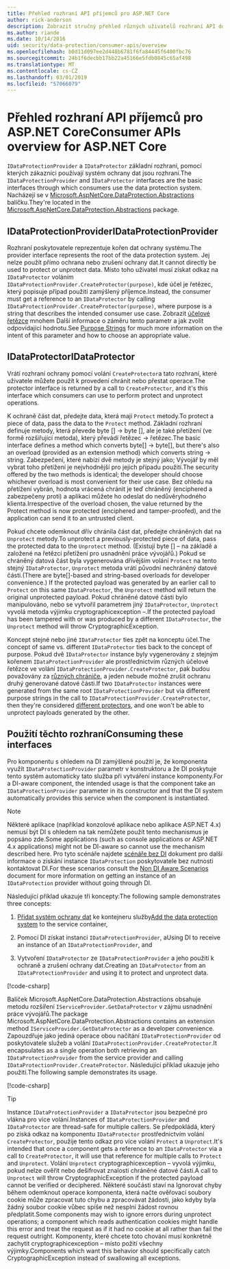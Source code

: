 ```yaml
---
title: Přehled rozhraní API příjemců pro ASP.NET Core
author: rick-anderson
description: Zobrazit stručný přehled různých uživatelů rozhraní API dostupná v rámci knihovny ochrany dat ASP.NET Core.
ms.author: riande
ms.date: 10/14/2016
uid: security/data-protection/consumer-apis/overview
ms.openlocfilehash: b0d11d097ee2d448b6781f6fa84445f6400fbc76
ms.sourcegitcommit: 24b1f6decbb17bb22a45166e5fdb0845c65af498
ms.translationtype: MT
ms.contentlocale: cs-CZ
ms.lasthandoff: 03/01/2019
ms.locfileid: "57066079"
---
```

# <a name="consumer-apis-overview-for-aspnet-core"></a><span data-ttu-id="4b8ff-103">Přehled rozhraní API příjemců pro ASP.NET Core</span><span class="sxs-lookup"><span data-stu-id="4b8ff-103">Consumer APIs overview for ASP.NET Core</span></span>

<span data-ttu-id="4b8ff-104">`IDataProtectionProvider` a `IDataProtector` základní rozhraní, pomocí kterých zákazníci používají systém ochrany dat jsou rozhraní.</span><span class="sxs-lookup"><span data-stu-id="4b8ff-104">The `IDataProtectionProvider` and `IDataProtector` interfaces are the basic interfaces through which consumers use the data protection system.</span></span> <span data-ttu-id="4b8ff-105">Nacházejí se v [Microsoft.AspNetCore.DataProtection.Abstractions](https://www.nuget.org/packages/Microsoft.AspNetCore.DataProtection.Abstractions/) balíčku.</span><span class="sxs-lookup"><span data-stu-id="4b8ff-105">They're located in the [Microsoft.AspNetCore.DataProtection.Abstractions](https://www.nuget.org/packages/Microsoft.AspNetCore.DataProtection.Abstractions/) package.</span></span>

## <a name="idataprotectionprovider"></a><span data-ttu-id="4b8ff-106">IDataProtectionProvider</span><span class="sxs-lookup"><span data-stu-id="4b8ff-106">IDataProtectionProvider</span></span>

<span data-ttu-id="4b8ff-107">Rozhraní poskytovatele reprezentuje kořen dat ochrany systému.</span><span class="sxs-lookup"><span data-stu-id="4b8ff-107">The provider interface represents the root of the data protection system.</span></span> <span data-ttu-id="4b8ff-108">Jej nelze použít přímo ochrana nebo zrušení ochrany dat.</span><span class="sxs-lookup"><span data-stu-id="4b8ff-108">It cannot directly be used to protect or unprotect data.</span></span> <span data-ttu-id="4b8ff-109">Místo toho uživatel musí získat odkaz na `IDataProtector` voláním `IDataProtectionProvider.CreateProtector(purpose)`, kde účel je řetězec, který popisuje případ použití zamýšlený příjemce.</span><span class="sxs-lookup"><span data-stu-id="4b8ff-109">Instead, the consumer must get a reference to an `IDataProtector` by calling `IDataProtectionProvider.CreateProtector(purpose)`, where purpose is a string that describes the intended consumer use case.</span></span> <span data-ttu-id="4b8ff-110">Zobrazit [účelové řetězce](xref:security/data-protection/consumer-apis/purpose-strings) mnohem Další informace o záměru tento parametr a jak zvolit odpovídající hodnotu.</span><span class="sxs-lookup"><span data-stu-id="4b8ff-110">See [Purpose Strings](xref:security/data-protection/consumer-apis/purpose-strings) for much more information on the intent of this parameter and how to choose an appropriate value.</span></span>

## <a name="idataprotector"></a><span data-ttu-id="4b8ff-111">IDataProtector</span><span class="sxs-lookup"><span data-stu-id="4b8ff-111">IDataProtector</span></span>

<span data-ttu-id="4b8ff-112">Vrátí rozhraní ochrany pomocí volání `CreateProtector`a tato rozhraní, které uživatele můžete použít k provedení chránit nebo přestat operace.</span><span class="sxs-lookup"><span data-stu-id="4b8ff-112">The protector interface is returned by a call to `CreateProtector`, and it's this interface which consumers can use to perform protect and unprotect operations.</span></span>

<span data-ttu-id="4b8ff-113">K ochraně část dat, předejte data, která mají `Protect` metody.</span><span class="sxs-lookup"><span data-stu-id="4b8ff-113">To protect a piece of data, pass the data to the `Protect` method.</span></span> <span data-ttu-id="4b8ff-114">Základní rozhraní definuje metody, která převede byte [] -> byte [], ale je také přetížení (ve formě rozšiřující metoda), který převádí řetězec -> řetězec.</span><span class="sxs-lookup"><span data-stu-id="4b8ff-114">The basic interface defines a method which converts byte[] -> byte[], but there's also an overload (provided as an extension method) which converts string -> string.</span></span> <span data-ttu-id="4b8ff-115">Zabezpečení, které nabízí dvě metody je stejný jako; Vývojář by měl vybrat toho přetížení je nejvhodnější pro jejich případu použití.</span><span class="sxs-lookup"><span data-stu-id="4b8ff-115">The security offered by the two methods is identical; the developer should choose whichever overload is most convenient for their use case.</span></span> <span data-ttu-id="4b8ff-116">Bez ohledu na přetížení vybrán, hodnota vrácená chránit je teď chráněný (enciphered a zabezpečeny proti) a aplikaci můžete ho odeslat do nedůvěryhodného klienta.</span><span class="sxs-lookup"><span data-stu-id="4b8ff-116">Irrespective of the overload chosen, the value returned by the Protect method is now protected (enciphered and tamper-proofed), and the application can send it to an untrusted client.</span></span>

<span data-ttu-id="4b8ff-117">Pokud chcete odemknout dřív chránila část dat, předejte chráněných dat na `Unprotect` metody.</span><span class="sxs-lookup"><span data-stu-id="4b8ff-117">To unprotect a previously-protected piece of data, pass the protected data to the `Unprotect` method.</span></span> <span data-ttu-id="4b8ff-118">(Existují byte [] – na základě a založené na řetězci přetížení pro usnadnění práce vývojářů.) Pokud se chráněný datová část byla vygenerována dřívějším volání `Protect` na tento stejný `IDataProtector`, `Unprotect` metoda vrátí původní nechráněný datové části.</span><span class="sxs-lookup"><span data-stu-id="4b8ff-118">(There are byte[]-based and string-based overloads for developer convenience.) If the protected payload was generated by an earlier call to `Protect` on this same `IDataProtector`, the `Unprotect` method will return the original unprotected payload.</span></span> <span data-ttu-id="4b8ff-119">Pokud chráněné datové části bylo manipulováno, nebo se vytvořil parametrem jiný `IDataProtector`, `Unprotect` vyvolá metoda výjimku cryptographicexception –.</span><span class="sxs-lookup"><span data-stu-id="4b8ff-119">If the protected payload has been tampered with or was produced by a different `IDataProtector`, the `Unprotect` method will throw CryptographicException.</span></span>

<span data-ttu-id="4b8ff-120">Koncept stejné nebo jiné `IDataProtector` ties zpět na konceptu účel.</span><span class="sxs-lookup"><span data-stu-id="4b8ff-120">The concept of same vs. different `IDataProtector` ties back to the concept of purpose.</span></span> <span data-ttu-id="4b8ff-121">Pokud dvě `IDataProtector` instance byly vygenerovány z stejným kořenem `IDataProtectionProvider` ale prostřednictvím různých účelové řetězce ve volání `IDataProtectionProvider.CreateProtector`, pak budou považovány za [různých chrániče](xref:security/data-protection/consumer-apis/purpose-strings), a jeden nebude možné zrušit ochranu druhý generované datové části.</span><span class="sxs-lookup"><span data-stu-id="4b8ff-121">If two `IDataProtector` instances were generated from the same root `IDataProtectionProvider` but via different purpose strings in the call to `IDataProtectionProvider.CreateProtector`, then they're considered [different protectors](xref:security/data-protection/consumer-apis/purpose-strings), and one won't be able to unprotect payloads generated by the other.</span></span>

## <a name="consuming-these-interfaces"></a><span data-ttu-id="4b8ff-122">Použití těchto rozhraní</span><span class="sxs-lookup"><span data-stu-id="4b8ff-122">Consuming these interfaces</span></span>

<span data-ttu-id="4b8ff-123">Pro komponentu s ohledem na DI zamýšlené použití je, že komponenta využít `IDataProtectionProvider` parametr v konstruktoru a že DI poskytuje tento systém automaticky tato služba při vytváření instance komponenty.</span><span class="sxs-lookup"><span data-stu-id="4b8ff-123">For a DI-aware component, the intended usage is that the component take an `IDataProtectionProvider` parameter in its constructor and that the DI system automatically provides this service when the component is instantiated.</span></span>

> [!NOTE]
> <span data-ttu-id="4b8ff-124">Některé aplikace (například konzolové aplikace nebo aplikace ASP.NET 4.x) nemusí být DI s ohledem na tak nemůžete použít tento mechanismus je popsáno zde.</span><span class="sxs-lookup"><span data-stu-id="4b8ff-124">Some applications (such as console applications or ASP.NET 4.x applications) might not be DI-aware so cannot use the mechanism described here.</span></span> <span data-ttu-id="4b8ff-125">Pro tyto scénáře najdete [scénáře bez DI](xref:security/data-protection/configuration/non-di-scenarios) dokument pro další informace o získání instance `IDataProtection` poskytovatele bez nutnosti kontaktovat DI.</span><span class="sxs-lookup"><span data-stu-id="4b8ff-125">For these scenarios consult the [Non DI Aware Scenarios](xref:security/data-protection/configuration/non-di-scenarios) document for more information on getting an instance of an `IDataProtection` provider without going through DI.</span></span>

<span data-ttu-id="4b8ff-126">Následující příklad ukazuje tři koncepty:</span><span class="sxs-lookup"><span data-stu-id="4b8ff-126">The following sample demonstrates three concepts:</span></span>

1. <span data-ttu-id="4b8ff-127">[Přidat systém ochrany dat](xref:security/data-protection/configuration/overview) ke kontejneru služby</span><span class="sxs-lookup"><span data-stu-id="4b8ff-127">[Add the data protection system](xref:security/data-protection/configuration/overview) to the service container,</span></span>

2. <span data-ttu-id="4b8ff-128">Pomocí DI získat instanci `IDataProtectionProvider`, a</span><span class="sxs-lookup"><span data-stu-id="4b8ff-128">Using DI to receive an instance of an `IDataProtectionProvider`, and</span></span>

3. <span data-ttu-id="4b8ff-129">Vytvoření `IDataProtector` ze `IDataProtectionProvider` a jeho použití k ochraně a zrušení ochrany dat.</span><span class="sxs-lookup"><span data-stu-id="4b8ff-129">Creating an `IDataProtector` from an `IDataProtectionProvider` and using it to protect and unprotect data.</span></span>

[!code-csharp[](../using-data-protection/samples/protectunprotect.cs?highlight=26,34,35,36,37,38,39,40)]

<span data-ttu-id="4b8ff-130">Balíček Microsoft.AspNetCore.DataProtection.Abstractions obsahuje metodu rozšíření `IServiceProvider.GetDataProtector` v zájmu usnadnění práce vývojářů.</span><span class="sxs-lookup"><span data-stu-id="4b8ff-130">The package Microsoft.AspNetCore.DataProtection.Abstractions contains an extension method `IServiceProvider.GetDataProtector` as a developer convenience.</span></span> <span data-ttu-id="4b8ff-131">Zapouzdřuje jako jediná operace obou načítání `IDataProtectionProvider` od poskytovatele služeb a volání `IDataProtectionProvider.CreateProtector`.</span><span class="sxs-lookup"><span data-stu-id="4b8ff-131">It encapsulates as a single operation both retrieving an `IDataProtectionProvider` from the service provider and calling `IDataProtectionProvider.CreateProtector`.</span></span> <span data-ttu-id="4b8ff-132">Následující příklad ukazuje jeho použití.</span><span class="sxs-lookup"><span data-stu-id="4b8ff-132">The following sample demonstrates its usage.</span></span>

[!code-csharp[](./overview/samples/getdataprotector.cs?highlight=15)]

>[!TIP]
> <span data-ttu-id="4b8ff-133">Instance `IDataProtectionProvider` a `IDataProtector` jsou bezpečné pro vlákna pro více volání.</span><span class="sxs-lookup"><span data-stu-id="4b8ff-133">Instances of `IDataProtectionProvider` and `IDataProtector` are thread-safe for multiple callers.</span></span> <span data-ttu-id="4b8ff-134">Se předpokládá, který po získá odkaz na komponentu `IDataProtector` prostřednictvím volání `CreateProtector`, použije tento odkaz pro více volání `Protect` a `Unprotect`.</span><span class="sxs-lookup"><span data-stu-id="4b8ff-134">It's intended that once a component gets a reference to an `IDataProtector` via a call to `CreateProtector`, it will use that reference for multiple calls to `Protect` and `Unprotect`.</span></span> <span data-ttu-id="4b8ff-135">Volání `Unprotect` cryptographicexception – vyvolá výjimku, pokud nelze ověřit nebo dešifrovat znalosti chráněné datové části.</span><span class="sxs-lookup"><span data-stu-id="4b8ff-135">A call to `Unprotect` will throw CryptographicException if the protected payload cannot be verified or deciphered.</span></span> <span data-ttu-id="4b8ff-136">Některé součásti staví na Ignorovat chyby během odemknout operace komponenta, která načte ověřovací soubory cookie může zpracovat tuto chybu a zpracovávat žádosti, jako kdyby byla žádný soubor cookie vůbec spíše než nesplní žádost rovnou předplatit.</span><span class="sxs-lookup"><span data-stu-id="4b8ff-136">Some components may wish to ignore errors during unprotect operations; a component which reads authentication cookies might handle this error and treat the request as if it had no cookie at all rather than fail the request outright.</span></span> <span data-ttu-id="4b8ff-137">Komponenty, které chcete toto chování musí konkrétně zachytit cryptographicexception – místo požití všechny výjimky.</span><span class="sxs-lookup"><span data-stu-id="4b8ff-137">Components which want this behavior should specifically catch CryptographicException instead of swallowing all exceptions.</span></span>
